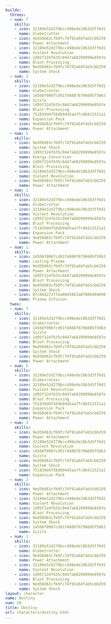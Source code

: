 ```yaml
---
builds:
  threes:
  - num: 7
    skills:
    - icon: 32189e52d279bcc498ede10b3d3ff6d1
      name: Globetrotter
    - icon: 9ed50d63cfb9fc74f92a64fab5cb6259
      name: Power Attachment
    - icon: 32189e52d279bcc498ede10b3d3ff6d1
      name: Violent Revolution
    - icon: 1d95f324f635c9447a68299999e8597e
      name: Blast Processing
    - icon: 9ed50d63cfb9fc74f92a64fab5cb6259
      name: System Shock
  - num: 2
    skills:
    - icon: 32189e52d279bcc498ede10b3d3ff6d1
      name: Globetrotter
    - icon: 14568f096fcd91f488876796605f5063
      name: Sizzle
    - icon: 1d95f324f635c9447a68299999e8597e
      name: Blast Processing
    - icon: 751839d4f58db9445aa7fc86411521a1
      name: Expansion Pack
    - icon: 9ed50d63cfb9fc74f92a64fab5cb6259
      name: Power Attachment
  - num: 1
    skills:
    - icon: 9ed50d63cfb9fc74f92a64fab5cb6259
      name: System Shock
    - icon: 1d95f324f635c9447a68299999e8597e
      name: Energy Conversion
    - icon: 1d95f324f635c9447a68299999e8597e
      name: Blast Processing
    - icon: 32189e52d279bcc498ede10b3d3ff6d1
      name: Violent Revolution
    - icon: 9ed50d63cfb9fc74f92a64fab5cb6259
      name: Power Attachment
  - num: 1
    skills:
    - icon: 32189e52d279bcc498ede10b3d3ff6d1
      name: Globetrotter
    - icon: 32189e52d279bcc498ede10b3d3ff6d1
      name: Violent Revolution
    - icon: 1d95f324f635c9447a68299999e8597e
      name: Blast Processing
    - icon: 751839d4f58db9445aa7fc86411521a1
      name: Expansion Pack
    - icon: 9ed50d63cfb9fc74f92a64fab5cb6259
      name: Power Attachment
  - num: 1
    skills:
    - icon: 14568f096fcd91f488876796605f5063
      name: Lasting Plasma
    - icon: 9ed50d63cfb9fc74f92a64fab5cb6259
      name: Power Attachment
    - icon: 1d95f324f635c9447a68299999e8597e
      name: Blast Processing
    - icon: 9ed50d63cfb9fc74f92a64fab5cb6259
      name: System Shock
    - icon: 87c684273ffea0845863a8f80b904890
      name: Plasma Infusion
  twos:
  - num: 7
    skills:
    - icon: 32189e52d279bcc498ede10b3d3ff6d1
      name: Globetrotter
    - icon: 14568f096fcd91f488876796605f5063
      name: Sizzle
    - icon: 1d95f324f635c9447a68299999e8597e
      name: Blast Processing
    - icon: 9ed50d63cfb9fc74f92a64fab5cb6259
      name: System Shock
    - icon: 9ed50d63cfb9fc74f92a64fab5cb6259
      name: Power Attachment
  - num: 5
    skills:
    - icon: 32189e52d279bcc498ede10b3d3ff6d1
      name: Globetrotter
    - icon: 32189e52d279bcc498ede10b3d3ff6d1
      name: Violent Revolution
    - icon: 1d95f324f635c9447a68299999e8597e
      name: Blast Processing
    - icon: 751839d4f58db9445aa7fc86411521a1
      name: Expansion Pack
    - icon: 9ed50d63cfb9fc74f92a64fab5cb6259
      name: Power Attachment
  - num: 3
    skills:
    - icon: 9ed50d63cfb9fc74f92a64fab5cb6259
      name: Power Attachment
    - icon: 32189e52d279bcc498ede10b3d3ff6d1
      name: Violent Revolution
    - icon: 14568f096fcd91f488876796605f5063
      name: Sizzle
    - icon: 9ed50d63cfb9fc74f92a64fab5cb6259
      name: System Shock
    - icon: 751839d4f58db9445aa7fc86411521a1
      name: Expansion Pack
  - num: 2
    skills:
    - icon: 9ed50d63cfb9fc74f92a64fab5cb6259
      name: Power Attachment
    - icon: 32189e52d279bcc498ede10b3d3ff6d1
      name: Violent Revolution
    - icon: 1d95f324f635c9447a68299999e8597e
      name: Blast Processing
    - icon: 9ed50d63cfb9fc74f92a64fab5cb6259
      name: System Shock
    - icon: 14568f096fcd91f488876796605f5063
      name: Sizzle
  - num: 1
    skills:
    - icon: 32189e52d279bcc498ede10b3d3ff6d1
      name: Globetrotter
    - icon: 9ed50d63cfb9fc74f92a64fab5cb6259
      name: Power Attachment
    - icon: 32189e52d279bcc498ede10b3d3ff6d1
      name: Violent Revolution
    - icon: 1d95f324f635c9447a68299999e8597e
      name: Blast Processing
    - icon: 9ed50d63cfb9fc74f92a64fab5cb6259
      name: System Shock
layout: character
name: Destiny
num: 28
title: Destiny
url: characters/destiny.html
...
```

